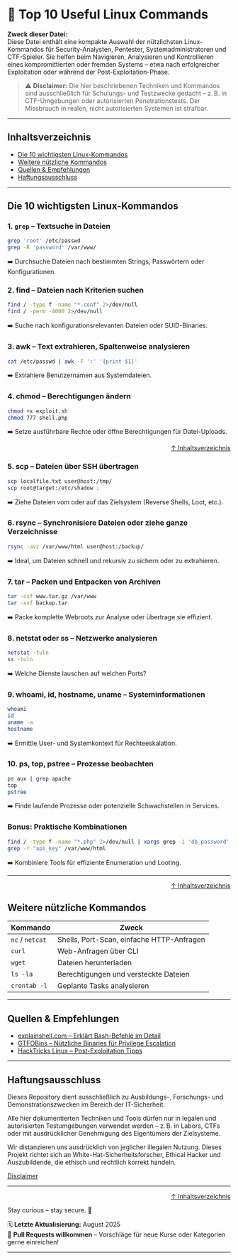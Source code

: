 # 🧰 Top 10 Useful Linux Commands

**Zweck dieser Datei:**  
Diese Datei enthält eine kompakte Auswahl der nützlichsten Linux-Kommandos für Security-Analysten, Pentester, Systemadministratoren und CTF-Spieler. Sie helfen beim Navigieren, Analysieren und Kontrollieren eines kompromittierten oder fremden Systems – etwa nach erfolgreicher Exploitation oder während der Post-Exploitation-Phase.

> ⚠️ **Disclaimer:** Die hier beschriebenen Techniken und Kommandos sind ausschließlich für Schulungs- und Testzwecke gedacht – z. B. in CTF-Umgebungen oder autorisierten Penetrationstests. Der Missbrauch in realen, nicht autorisierten Systemen ist strafbar.

---

## Inhaltsverzeichnis
- [Die 10 wichtigsten Linux-Kommandos](#die-10-wichtigsten-linux-kommandos)
- [Weitere nützliche Kommandos](#weitere-nützliche-kommandos)
- [Quellen & Empfehlungen](#quellen--empfehlungen)
- [Haftungsausschluss](#haftungsausschluss)

---

## Die 10 wichtigsten Linux-Kommandos

### 1. `grep` – Textsuche in Dateien

```bash
grep 'root' /etc/passwd
grep -R 'password' /var/www/
```
➡️ Durchsuche Dateien nach bestimmten Strings, Passwörtern oder Konfigurationen.

### 2. find – Dateien nach Kriterien suchen

```bash
find / -type f -name "*.conf" 2>/dev/null
find / -perm -4000 2>/dev/null
```
➡️ Suche nach konfigurationsrelevanten Dateien oder SUID-Binaries.

### 3. awk – Text extrahieren, Spaltenweise analysieren

```bash
cat /etc/passwd | awk -F ':' '{print $1}'
```
➡️ Extrahiere Benutzernamen aus Systemdateien.

### 4. chmod – Berechtigungen ändern

```bash
chmod +x exploit.sh
chmod 777 shell.php
```
➡️ Setze ausführbare Rechte oder öffne Berechtigungen für Datei-Uploads.

<div align=right>

[↑ Inhaltsverzeichnis](#inhaltsverzeichnis)

</div>

### 5. scp – Dateien über SSH übertragen

```bash
scp localfile.txt user@host:/tmp/
scp root@target:/etc/shadow .
```
➡️ Ziehe Dateien vom oder auf das Zielsystem (Reverse Shells, Loot, etc.).

### 6. rsync – Synchronisiere Dateien oder ziehe ganze Verzeichnisse

```bash
rsync -avz /var/www/html user@host:/backup/
```
➡️ Ideal, um Dateien schnell und rekursiv zu sichern oder zu extrahieren.

### 7. tar – Packen und Entpacken von Archiven

```bash
tar -czf www.tar.gz /var/www
tar -xvf backup.tar
```
➡️ Packe komplette Webroots zur Analyse oder übertrage sie effizient.

### 8. netstat oder ss – Netzwerke analysieren

```bash
netstat -tuln
ss -tuln
```
➡️ Welche Dienste lauschen auf welchen Ports?

### 9. whoami, id, hostname, uname – Systeminformationen

```bash
whoami
id
uname -a
hostname
```
➡️ Ermittle User- und Systemkontext für Rechteeskalation.

### 10. ps, top, pstree – Prozesse beobachten

```bash
ps aux | grep apache
top
pstree
```
➡️ Finde laufende Prozesse oder potenzielle Schwachstellen in Services.

### Bonus: Praktische Kombinationen

```bash
find / -type f -name "*.php" 2>/dev/null | xargs grep -i 'db_password'
grep -r "api_key" /var/www/html
```
➡️ Kombiniere Tools für effiziente Enumeration und Looting.

--- 

<div align=right>

[↑ Inhaltsverzeichnis](#inhaltsverzeichnis)

</div>

## Weitere nützliche Kommandos

| Kommando        | Zweck                                     |
| --------------- | ----------------------------------------- |
| `nc` / `netcat` | Shells, Port-Scan, einfache HTTP-Anfragen |
| `curl`          | Web-Anfragen über CLI                     |
| `wget`          | Dateien herunterladen                     |
| `ls -la`        | Berechtigungen und versteckte Dateien     |
| `crontab -l`    | Geplante Tasks analysieren                |


---

## Quellen & Empfehlungen
- [explainshell.com – Erklärt Bash-Befehle im Detail](https://explainshell.com/)
- [GTFOBins – Nützliche Binaries für Privilege Escalation](https://gtfobins.github.io/)
- [HackTricks Linux – Post-Exploitation Tipps](https://book.hacktricks.xyz/linux-hardening/)

---

## Haftungsausschluss

Dieses Repository dient ausschließlich zu Ausbildungs-, Forschungs- und Demonstrationszwecken im Bereich der IT-Sicherheit.

Alle hier dokumentierten Techniken und Tools dürfen nur in legalen und autorisierten Testumgebungen verwendet werden – z. B. in Labors, CTFs oder mit ausdrücklicher Genehmigung des Eigentümers der Zielsysteme.

Wir distanzieren uns ausdrücklich von jeglicher illegalen Nutzung.
Dieses Projekt richtet sich an White-Hat-Sicherheitsforscher, Ethical Hacker und Auszubildende, die ethisch und rechtlich korrekt handeln.

[Disclaimer](/00-disclaimer/disclaimer.md)

--- 

<div align=right>

[↑ Inhaltsverzeichnis](#inhaltsverzeichnis)

</div>

Stay curious – stay secure. 🔐

🗓️ **Letzte Aktualisierung:** August 2025  
🤝 **Pull Requests willkommen** – Vorschläge für neue Kurse oder Kategorien gerne einreichen!

---
